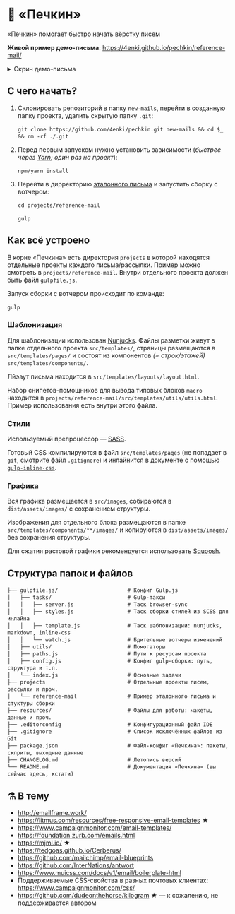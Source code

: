 # 📮 «Печкин»
«Печкин» помогает быстро начать вёрстку писем

**Живой пример демо-письма**: https://4enki.github.io/pechkin/reference-mail/

<details>
  <summary>Скрин демо-письма</summary>
  <img 
    src=".github/pechkin-reference-mail-demo.png"
    alt="Скриншот эталонного демо-письма проекта «Печкин» для быстрого старта вёрстки писем"
  >
</details>

## С чего начать?
1. Склонировать репозиторий в папку `new-mails`, перейти в созданную папку проекта, удалить скрытую папку `.git`:
    ```shell
    git clone https://github.com/4enki/pechkin.git new-mails && cd $_ && rm -rf ./.git
    ```

1. Перед первым запуском нужно установить зависимости (_быстрее через [Yarn](https://yarnpkg.com); один раз на проект_):
    ```shell
    npm/yarn install
    ```

1. Перейти в дирректорию [эталонного письма](https://github.com/4enki/pechkin/tree/master/projects/reference-mail) и запустить сборку с вотчером:
    ```shell
    cd projects/reference-mail
    ```
    ```shell
    gulp
    ```

## Как всё устроено
В корне «Печкина» есть директория `projects` в которой находятся отдельные проекты каждого письма/рассылки. Пример можно смотреть в `projects/reference-mail`. Внутри отдельного проекта должен быть файл `gulpfile.js`.

Запуск сборки с вотчером происходит по команде:
```shell
gulp
```

### Шаблонизация
Для шаблонизации использован [Nunjucks](https://mozilla.github.io/nunjucks/templating.html). Файлы разметки живут в папке отдельного проекта `src/templates/`, страницы размещаются в `src/templates/pages/` и состоят из компонентов _(= строк/этажей)_ `src/templates/components/`.

Лйэаут письма находится в `src/templates/layouts/layout.html`.

Набор снипетов-помощников для вывода типовых блоков `macro` находится в `projects/reference-mail/src/templates/utils/utils.html`. Пример использования есть внутри этого файла.

### Стили
Используемый препроцессор — [SASS](https://sass-scss.ru/).

Готовый CSS компилируются в файл `src/templates/pages` (не попадает в `git`, смотрите файл `.gitignore`) и инлайнится в документе с помощью [`gulp-inline-css`](https://github.com/jonkemp/gulp-inline-css).

### Графика
Вся графика размещается в `src/images`, собираются в `dist/assets/images/` с сохранением структуры.

Изображения для отдельного блока размещаются в папке `src/templates/components/**/images/` и копируются в `dist/assets/images/` без сохранения структуры.

Для сжатия растовой графики рекомендуется использовать [Squoosh](https://squoosh.app/).

## Структура папок и файлов
```
├── gulpfile.js/                      # Конфиг Gulp.js
│   ├── tasks/                        # Gulp-такси
│   │   ├── server.js                 # Таск browser-sync
│   │   ├── styles.js                 # Таск сборки стилей из SCSS для инлайна
│   │   ├── template.js               # Таск шаблонизации: nunjucks, markdown, inline-css
│   │   └── watch.js                  # Бдительные вотчеры изменений
│   ├── utils/                        # Помогаторы
│   ├── paths.js                      # Пути к ресурсам проекта
│   ├── config.js                     # Конфиг gulp-сборки: путь, структура и т.п.
│   └── index.js                      # Основные задачи
├── projects                          # Отдельные проекты писем, рассылки и проч.
│   └── reference-mail                # Пример эталонного письма и стуктуры сборки
├── resources/                        # Файлы для работы: макеты, данные и проч.
├── .editorconfig                     # Конфигурационный файл IDE
├── .gitignore                        # Список исключённых файлов из Git
├── package.json                      # Файл-конфиг «Печкина»: пакеты, скприты, выходные данные
├── CHANGELOG.md                      # Летопись версий
└── README.md                         # Документация «Печкина» (вы сейчас здесь, кстати)
```

## ⚗️ В тему
* http://emailframe.work/
* https://litmus.com/resources/free-responsive-email-templates ★
* https://www.campaignmonitor.com/email-templates/
* https://foundation.zurb.com/emails.html
* https://mjml.io/ ★
* https://tedgoas.github.io/Cerberus/
* https://github.com/mailchimp/email-blueprints
* https://github.com/InterNations/antwort
* https://www.muicss.com/docs/v1/email/boilerplate-html
* Поддерживаемые CSS-свойства в разных почтовых клиентах: https://www.campaignmonitor.com/css/
* https://github.com/dudeonthehorse/kilogram ★ — к сожалению, не поддерживается автором
